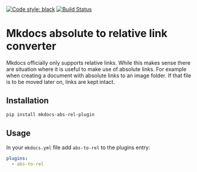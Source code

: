 [![Code style: black](https://img.shields.io/badge/code%20style-black-000000.svg)](https://github.com/ambv/black)
[![Build Status](https://travis-ci.org/sander76/mkdocs-abs-rel-plugin.svg?branch=master)](https://travis-ci.org/sander76/mkdocs-abs-rel-plugin)

# Mkdocs absolute to relative link converter

Mkdocs officially only supports relative links. While this makes sense there are situation where it is useful to make use of absolute links. For example when creating a document with absolute links to an image folder. 
If that file is to be moved later on, links are kept intact.

## Installation

```bash
pip install mkdocs-abs-rel-plugin
```


## Usage

In your `mkdocs.yml` file add `abs-to-rel` to the plugins entry:

```yaml
plugins:
  - abs-to-rel
```